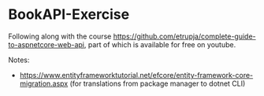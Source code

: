 # BookAPI-Exercise

Following along with the course 
https://github.com/etrupja/complete-guide-to-aspnetcore-web-api,
part of which is available for free on youtube.
<!--- I wouldn't really recommend the course though, he keeps skipping over things. and its .net 5. -->

Notes:
- https://www.entityframeworktutorial.net/efcore/entity-framework-core-migration.aspx   (for translations from package manager to dotnet CLI)
